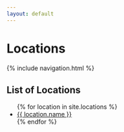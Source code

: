 ```yaml
---
layout: default
---
```


# Locations

{% include navigation.html %}

## List of Locations

<ul>
  {% for location in site.locations %}
    <li><a href="{{ site.url }}/bardstest{{ location.url }}">{{ location.name }}</a></li>
  {% endfor %}
</ul>
